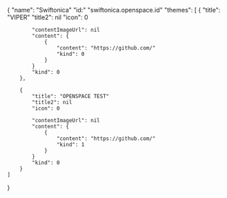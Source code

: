 {
    "name": "Swiftonica"
    "id:" "swiftonica.openspace.id"
    "themes": [
        {
            "title": "VIPER"
            "title2": nil
            "icon": 0
            
            "contentImageUrl": nil
            "content": {
                {
                    "content": "https://github.com/"
                    "kind": 0
                }
            }
            "kind": 0
        },
        
        {
            "title": "OPENSPACE TEST"
            "title2": nil
            "icon": 0
            
            "contentImageUrl": nil
            "content": {
                {
                    "content": "https://github.com/"
                    "kind": 1 
                }
            }
            "kind": 0
        }
    ]
}
